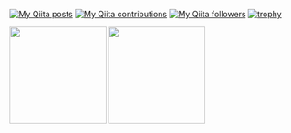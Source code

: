 [![My Qiita posts](https://qiita-badge.apiapi.app/s/atsutama/posts.svg)](http://qiita.com/atsutama)
[![My Qiita contributions](https://qiita-badge.apiapi.app/s/atsutama/contributions.svg)](http://qiita.com/atsutama)
[![My Qiita followers](https://qiita-badge.apiapi.app/s/atsutama/followers.svg)](http://qiita.com/atsutama)
[![trophy](https://github-profile-trophy.vercel.app/?username=atsutama2)](https://github.com/ryo-ma/github-profile-trophy)




<a href="https://github.com/atsutama2">
  <img align="left" height="170px" src="https://github-readme-stats.vercel.app/api?username=atsutama2&count_private=true&show_icons=true&theme=swift" />
</a>
<a href="https://github.com/atsutama2">
  <img align="left" height="170px" src="https://github-readme-stats.vercel.app/api/top-langs/?username=atsutama2&layout=compact&theme=swift" />
</a>
